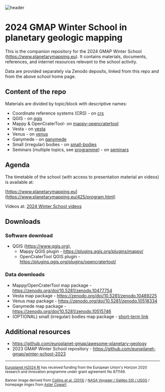 ![header](https://www.planetarymapping.eu/files/source/images/banner-pm-1.jpg)
# 2024 GMAP Winter School in planetary geologic mapping

This is the companion repository for the 2024 GMAP Winter School (https://www.planetarymapping.eu). It contains materials, documents, references, and internet resources relevant to the school activity. 

Data are provided separately via Zenodo deposits, linked from this repo and from the above school home page.

## Content of the repo

Materials are divided by topic/block with descriptive names:

- Coordinate reference systems (CRS) - on [crs](crs/README.md)
- QGIS - on [qgis](qgis/README.md)
- Mappy & OpenCraterTool- on [mappy-opencratertool](mappy-opencratertool/README.md)
- Vesta - on [vesta](vesta/README.md)
- Venus - on [venus](venus/README.md)
- Ganymede - on [ganymede](ganymede/README.md)
- Small (irregular) bodies - on [small-bodies](small-bodies/README.md)
- Seminars (multiple topics, see [programme](https://www.planetarymapping.eu/425/program.html)) - on [seminars](seminars/README.md)

## Agenda

The timetable of the school (with access to presentation material an videos) is available at:

[https://www.planetarymapping.eu](https://www.planetarymapping.eu/425/program.html)

Videos at: [2024 Winter School videos](https://www.planetarymapping.eu/430/asynchronous-lessons.html)

## Downloads

### Software download 

* QGIS (https://www.qgis.org),
  * Mappy QGIS plugin - https://plugins.qgis.org/plugins/mappy/
  * OpenCraterTool QGIS plugin - https://plugins.qgis.org/plugins/opencratertool/ 

### Data downloads

* Mappy/OpenCraterTool map package - https://zenodo.org/doi/10.5281/zenodo.10477754
* Vesta map package - https://zenodo.org/doi/10.5281/zenodo.10489225
* Venus map package - https://zenodo.org/doi/10.5281/zenodo.10518334
* Ganymede map package - https://zenodo.org/doi/10.5281/zenodo.10515746
* (OPTIONAL) small (irregular) bodies map package - [short-term link](https://vrgeoscience-my.sharepoint.com/:f:/p/david/Eq_hCi04GP9Pk83e4hK8vDIBi_1seQiyZhPxHMKRAPP_EQ?e=Oz6fbM)
 
## Additional resources

- https://github.com/europlanet-gmap/awesome-planetary-geology
- 2023 GMAP Winter School repository - https://github.com/europlanet-gmap/winter-school-2023
--- 

<sup>[Europlanet H2024 RI](https://www.europlanet-society.org/europlanet-2024-ri/) has received funding from the European Union's Horizon 2020 research and innovation programme under grant agreement No 871149. </sup>

<sup>Banner image derived from [Collins et al. (2013)](https://pubs.usgs.gov/sim/3237/) / [NASA Voyager / Galileo SSI / USGS](https://astrogeology.usgs.gov/search/map/Ganymede/Voyager-Galileo/Ganymede_Voyager_GalileoSSI_Global_ClrMosaic_1435m) / homepage imges from [Aster Cowart](https://www.flickr.com/photos/132160802@N06/). </sup>

